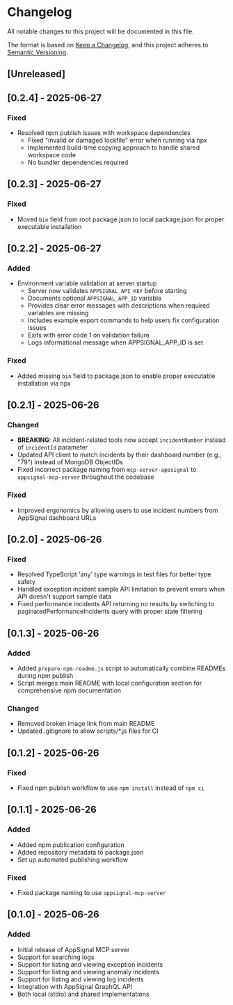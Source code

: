# Changelog

All notable changes to this project will be documented in this file.

The format is based on [Keep a Changelog](https://keepachangelog.com/en/1.0.0/),
and this project adheres to [Semantic Versioning](https://semver.org/spec/v2.0.0.html).

## [Unreleased]

## [0.2.4] - 2025-06-27

### Fixed

- Resolved npm publish issues with workspace dependencies
  - Fixed "invalid or damaged lockfile" error when running via npx
  - Implemented build-time copying approach to handle shared workspace code
  - No bundler dependencies required

## [0.2.3] - 2025-06-27

### Fixed

- Moved `bin` field from root package.json to local package.json for proper executable installation

## [0.2.2] - 2025-06-27

### Added

- Environment variable validation at server startup
  - Server now validates `APPSIGNAL_API_KEY` before starting
  - Documents optional `APPSIGNAL_APP_ID` variable
  - Provides clear error messages with descriptions when required variables are missing
  - Includes example export commands to help users fix configuration issues
  - Exits with error code 1 on validation failure
  - Logs informational message when APPSIGNAL_APP_ID is set

### Fixed

- Added missing `bin` field to package.json to enable proper executable installation via npx

## [0.2.1] - 2025-06-26

### Changed

- **BREAKING**: All incident-related tools now accept `incidentNumber` instead of `incidentId` parameter
- Updated API client to match incidents by their dashboard number (e.g., "79") instead of MongoDB ObjectIDs
- Fixed incorrect package naming from `mcp-server-appsignal` to `appsignal-mcp-server` throughout the codebase

### Fixed

- Improved ergonomics by allowing users to use incident numbers from AppSignal dashboard URLs

## [0.2.0] - 2025-06-26

### Fixed

- Resolved TypeScript 'any' type warnings in test files for better type safety
- Handled exception incident sample API limitation to prevent errors when API doesn't support sample data
- Fixed performance incidents API returning no results by switching to paginatedPerformanceIncidents query with proper state filtering

## [0.1.3] - 2025-06-26

### Added

- Added `prepare-npm-readme.js` script to automatically combine READMEs during npm publish
- Script merges main README with local configuration section for comprehensive npm documentation

### Changed

- Removed broken image link from main README
- Updated .gitignore to allow scripts/\*.js files for CI

## [0.1.2] - 2025-06-26

### Fixed

- Fixed npm publish workflow to use `npm install` instead of `npm ci`

## [0.1.1] - 2025-06-26

### Added

- Added npm publication configuration
- Added repository metadata to package.json
- Set up automated publishing workflow

### Fixed

- Fixed package naming to use `appsignal-mcp-server`

## [0.1.0] - 2025-06-26

### Added

- Initial release of AppSignal MCP server
- Support for searching logs
- Support for listing and viewing exception incidents
- Support for listing and viewing anomaly incidents
- Support for listing and viewing log incidents
- Integration with AppSignal GraphQL API
- Both local (stdio) and shared implementations
